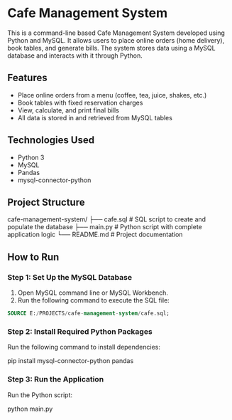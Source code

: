 # Cafe Management System

This is a command-line based Cafe Management System developed using Python and MySQL. It allows users to place online orders (home delivery), book tables, and generate bills. The system stores data using a MySQL database and interacts with it through Python.

## Features

- Place online orders from a menu (coffee, tea, juice, shakes, etc.)
- Book tables with fixed reservation charges
- View, calculate, and print final bills
- All data is stored in and retrieved from MySQL tables

## Technologies Used

- Python 3
- MySQL
- Pandas
- mysql-connector-python

## Project Structure

cafe-management-system/
├── cafe.sql # SQL script to create and populate the database
├── main.py # Python script with complete application logic
└── README.md # Project documentation


## How to Run

### Step 1: Set Up the MySQL Database

1. Open MySQL command line or MySQL Workbench.
2. Run the following command to execute the SQL file:

```sql
SOURCE E:/PROJECTS/cafe-management-system/cafe.sql;
```

### Step 2: Install Required Python Packages

Run the following command to install dependencies:

pip install mysql-connector-python pandas

### Step 3: Run the Application

Run the Python script:

python main.py
